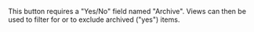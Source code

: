 This button requires a "Yes/No" field named "Archive". Views can then be used to filter for or to exclude archived ("yes") items.
